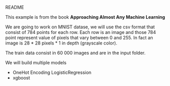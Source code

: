 README

This example is from the book **Approaching Almost Any Machine Learning**

We are going to work on MNIST datase, we will use the csv format that consist of 784 points for each row. Each row is an image and those 784 point represent value of pixels that vary between 0 and 255. In fact an image is 28 * 28 pixels * 1 in depth (grayscale color).

The train data consist in 60 000 images and are in the input folder.

We will build multiple models
- OneHot Encoding LogisticRegression
- xgboost 
